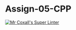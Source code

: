 # Assign-05-CPP
[![Mr Coxall's Super Linter](https://github.com/ICS3U-Programming-IoanaM/Assign-05-CPP/workflows/Mr%20Coxall's%20Super%20Linter/badge.svg)](https://github.com/ICS3U-Programming-IoanaM/Assign-05-CPP/actions/)
